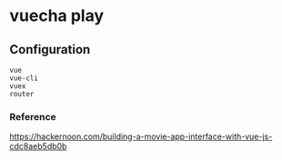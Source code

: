 # vuecha play

## Configuration
```
vue
vue-cli
vuex
router
```

### Reference
https://hackernoon.com/building-a-movie-app-interface-with-vue-js-cdc8aeb5db0b
